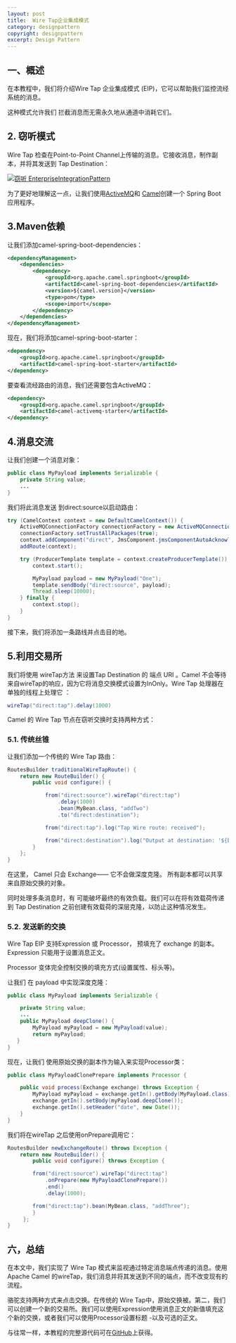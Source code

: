 ```yaml
---
layout: post
title:  Wire Tap企业集成模式
category: designpattern
copyright: designpattern
excerpt: Design Pattern
---
```


## 一、概述

在本教程中，我们将介绍Wire Tap 企业集成模式 (EIP)，它可以帮助我们监控流经系统的消息。

这种模式允许我们 拦截消息而无需永久地从通道中消耗它们。

## 2. 窃听模式

Wire Tap 检查在Point-to-Point Channel上传输的消息。它接收消息，制作副本，并将其发送到 Tap Destination：

[![窃听 EnterpriseIntegrationPattern](https://www.baeldung.com/wp-content/uploads/2021/06/Wire-tap-EnterpriseIntegrationPattern.png)](https://www.baeldung.com/wp-content/uploads/2021/06/Wire-tap-EnterpriseIntegrationPattern.png)

为了更好地理解这一点，让我们使用[ActiveMQ](https://www.baeldung.com/spring-remoting-jms)和 [Camel](https://www.baeldung.com/apache-camel-intro)创建一个 Spring Boot 应用程序。

## 3.Maven依赖

让我们添加camel-spring-boot-dependencies：

```xml
<dependencyManagement>
    <dependencies>
        <dependency>
            <groupId>org.apache.camel.springboot</groupId>
            <artifactId>camel-spring-boot-dependencies</artifactId>
            <version>${camel.version}</version>
            <type>pom</type>
            <scope>import</scope>
        </dependency>
    </dependencies>
</dependencyManagement>
```

现在，我们将添加camel-spring-boot-starter：

```xml
<dependency>
    <groupId>org.apache.camel.springboot</groupId>
    <artifactId>camel-spring-boot-starter</artifactId>
</dependency>
```

要查看流经路由的消息，我们还需要包含ActiveMQ：

```xml
<dependency>
    <groupId>org.apache.camel.springboot</groupId>
    <artifactId>camel-activemq-starter</artifactId>
</dependency>
```

## 4.消息交流

让我们创建一个消息对象：

```java
public class MyPayload implements Serializable {
    private String value;
    ...
}
```

我们将此消息发送 到direct:source以启动路由：

```java
try (CamelContext context = new DefaultCamelContext()) {
    ActiveMQConnectionFactory connectionFactory = new ActiveMQConnectionFactory("vm://localhost?broker.persistent=false");
    connectionFactory.setTrustAllPackages(true);
    context.addComponent("direct", JmsComponent.jmsComponentAutoAcknowledge(connectionFactory));
    addRoute(context);

    try (ProducerTemplate template = context.createProducerTemplate()) {
        context.start();

        MyPayload payload = new MyPayload("One");
        template.sendBody("direct:source", payload);
        Thread.sleep(10000);
    } finally {
        context.stop();
    }
}
```

接下来，我们将添加一条路线并点击目的地。

## 5.利用交易所

我们将使用 wireTap方法 来设置Tap Destination 的 端点 URI 。Camel 不会等待来自wireTap的响应，因为它将消息交换模式设置为InOnly。Wire Tap 处理器在单独的线程上处理它 ：

```java
wireTap("direct:tap").delay(1000)
```

Camel 的 Wire Tap 节点在窃听交换时支持两种方式：

### 5.1. 传统丝锥

让我们添加一个传统的 Wire Tap 路由：

```java
RoutesBuilder traditionalWireTapRoute() {
    return new RouteBuilder() {
        public void configure() {

            from("direct:source").wireTap("direct:tap")
                .delay(1000)
                .bean(MyBean.class, "addTwo")
                .to("direct:destination");

            from("direct:tap").log("Tap Wire route: received");

            from("direct:destination").log("Output at destination: '${body}'");
        }
    };
}
```

在这里， Camel 只会 Exchange—— 它不会做深度克隆。 所有副本都可以共享 来自原始交换的对象。

同时处理多条消息时，有 可能破坏最终的有效负载。我们可以在将有效载荷传递到 Tap Destination 之前创建有效载荷的深层克隆，以防止这种情况发生。

### 5.2. 发送新的交换

Wire Tap EIP 支持Expression 或 Processor， 预填充了 exchange 的副本。Expression 只能用于设置消息正文。

Processor 变体完全控制交换的填充方式(设置属性、标头等)。

让我们 在 payload 中实现深度克隆：

```java
public class MyPayload implements Serializable {

    private String value;
    ...
    public MyPayload deepClone() {
        MyPayload myPayload = new MyPayload(value);
        return myPayload;
   }
}
```

现在，让我们 使用原始交换的副本作为输入来实现Processor类：

```java
public class MyPayloadClonePrepare implements Processor {

    public void process(Exchange exchange) throws Exception {
        MyPayload myPayload = exchange.getIn().getBody(MyPayload.class);
        exchange.getIn().setBody(myPayload.deepClone());
        exchange.getIn().setHeader("date", new Date());
    }
}
```

我们将在wireTap 之后使用onPrepare调用它：

```java
RoutesBuilder newExchangeRoute() throws Exception {
    return new RouteBuilder() {
        public void configure() throws Exception {

        from("direct:source").wireTap("direct:tap")
            .onPrepare(new MyPayloadClonePrepare())
            .end()
            .delay(1000);

        from("direct:tap").bean(MyBean.class, "addThree");
        }
     };
}
```

## 六，总结

在本文中，我们实现了 Wire Tap 模式来监视通过特定消息端点传递的消息。使用 Apache Camel 的wireTap，我们消息并将其发送到不同的端点，而不改变现有的流程。

骆驼支持两种方式来点击交换。在传统的 Wire Tap中，原始交换被。第二，我们可以创建一个新的交易所。我们可以使用Expression使用消息正文的新值填充这个新的交换，或者我们可以使用Processor设置标题 -以及可选的正文。

与往常一样，本教程的完整源代码可在[GitHub](https://github.com/tuyucheng7/taketoday-tutorial4j/tree/master/design-patterns-modules)上获得。